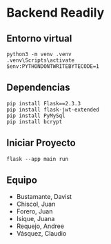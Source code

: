 # Backend Readily

## Entorno virtual
```
python3 -m venv .venv
.venv\Scripts\activate
$env:PYTHONDONTWRITEBYTECODE=1
```

## Dependencias
```
pip install Flask==2.3.3
pip install flask-jwt-extended
pip install PyMySql
pip install bcrypt
```

## Iniciar Proyecto
```
flask --app main run
```

## Equipo
- Bustamante, Davist
- Chiscol, Juan
- Forero, Juan
- Isique, Juana
- Requejo, Andree
- Vásquez, Claudio
